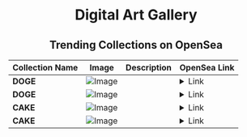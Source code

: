 <div align="center">

# Digital Art Gallery

## Trending Collections on OpenSea

| Collection Name                       | Image                                                                                     | Description                       | OpenSea Link                                                                                          |
|---------------------------------------|-------------------------------------------------------------------------------------------|-----------------------------------|--------------------------------------------------------------------------------------------------------|
| **DOGE** | ![Image](https://i.seadn.io/s/raw/files/6b9eb72ddd791e2d4e42257b60ad3129.jpg?w=500&auto=format?w=200&auto=format) |  | <details><summary>Link</summary>[DOGE](https://opensea.io/collection/doge-595)</details> |
| **DOGE** | ![Image](https://i.seadn.io/s/raw/files/87d0015d365d46cb2d43a01e72ec6ba6.jpg?w=500&auto=format?w=200&auto=format) |  | <details><summary>Link</summary>[DOGE](https://opensea.io/collection/doge-594)</details> |
| **CAKE** | ![Image](https://i.seadn.io/s/raw/files/0033a18598e948accf2afd2eb17d7f5b.jpg?w=500&auto=format?w=200&auto=format) |  | <details><summary>Link</summary>[CAKE](https://opensea.io/collection/cake-431)</details> |
| **CAKE** | ![Image](https://i.seadn.io/s/raw/files/2f5d5b60f2c0981da266b6850a459a2f.jpg?w=500&auto=format?w=200&auto=format) |  | <details><summary>Link</summary>[CAKE](https://opensea.io/collection/cake-430)</details> |

</div>